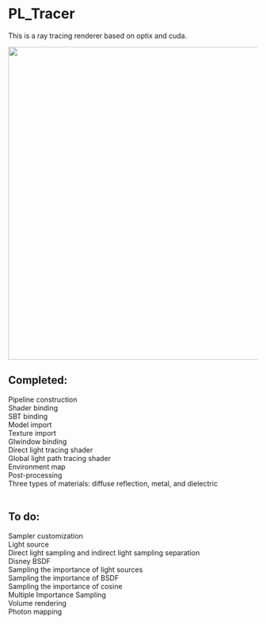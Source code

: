 # PL_Tracer
This is a ray tracing renderer based on optix and cuda.

<img src="https://puluo.top/wp-content/uploads/2023/03/image-24-768x534.png"  width="633">

## Completed:<br>
Pipeline construction<br>
Shader binding<br>
SBT binding<br>
Model import<br>
Texture import<br>
Glwindow binding<br>
Direct light tracing shader<br>
Global light path tracing shader<br>
Environment map<br>
Post-processing<br>
Three types of materials: diffuse reflection, metal, and dielectric<br>
<br>
## To do:<br>
Sampler customization<br>
Light source<br>
Direct light sampling and indirect light sampling separation<br>
Disney BSDF<br>
Sampling the importance of light sources<br>
Sampling the importance of BSDF<br>
Sampling the importance of cosine<br>
Multiple Importance Sampling<br>
Volume rendering<br>
Photon mapping
